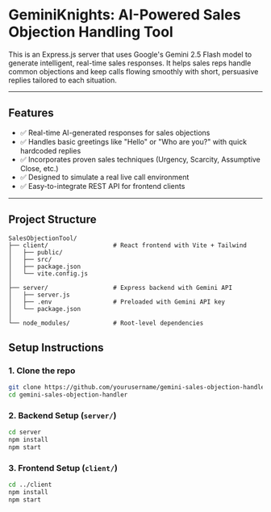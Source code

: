 # GeminiKnights: AI-Powered Sales Objection Handling Tool

This is an Express.js server that uses Google's Gemini 2.5 Flash model to generate intelligent, real-time sales responses. It helps sales reps handle common objections and keep calls flowing smoothly with short, persuasive replies tailored to each situation.

---

## Features

- ✅ Real-time AI-generated responses for sales objections
- ✅ Handles basic greetings like "Hello" or "Who are you?" with quick hardcoded replies
- ✅ Incorporates proven sales techniques (Urgency, Scarcity, Assumptive Close, etc.)
- ✅ Designed to simulate a real live call environment
- ✅ Easy-to-integrate REST API for frontend clients

---

## Project Structure

```
SalesObjectionTool/
├── client/                  # React frontend with Vite + Tailwind
│   ├── public/
│   ├── src/
│   ├── package.json
│   └── vite.config.js
│
├── server/                  # Express backend with Gemini API
│   ├── server.js
│   ├── .env                 # Preloaded with Gemini API key
│   └── package.json
│
└── node_modules/            # Root-level dependencies

```

## Setup Instructions

### 1. Clone the repo

```bash
git clone https://github.com/yourusername/gemini-sales-objection-handler.git
cd gemini-sales-objection-handler
```

### 2. Backend Setup (`server/`)

```bash
cd server
npm install
npm start
```

### 3. Frontend Setup (`client/`)

```bash
cd ../client
npm install
npm start
```
